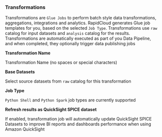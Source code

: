 ### Transformations

Transformations are `Glue Jobs` to perform batch style data transformations, aggregations, integrations and analytics. RapidCloud generates Glue job templates for you, based on the selected `Job Type`. Transformations use `raw` catalog for input datasets and `analysis` catalog for the results. Transformations are automatically executed as part of you Data Pipeline, and when completed, they optionally trigger data publishing jobs

**Transformation Name**

Transformation Name (no spaces or special characters)

**Base Datasets**

Select source datasets from `raw` catalog for this transformation

**Job Type**

`Python Shell` and `Python Spark` job types are currently supported

**Refresh results as QuickSight SPICE dataset**

If enabled, transformation job will automatically update QuickSight SPICE Datasets to improve BI reports and dashboards performance when using Amazon QuickSight